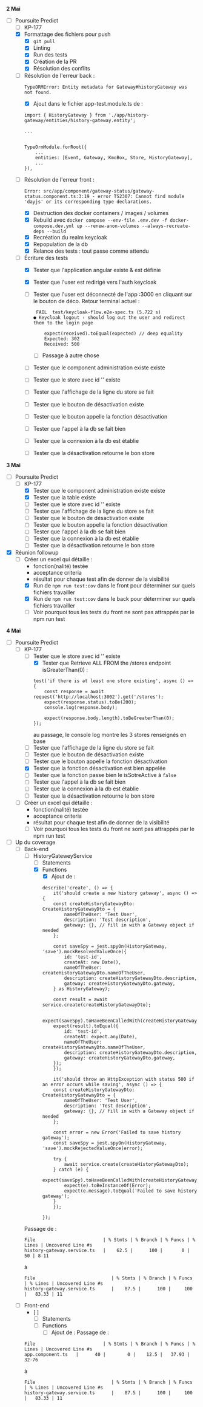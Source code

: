 **2 Mai**
- [ ] Poursuite Predict
    - [ ] KP-177
    - [x] Formattage des fichiers pour push 
        - [x] ```git pull```
        - [x] Linting
        - [x] Run des tests
        - [x] Création de la PR
        - [x] Résolution des conflits
    - [ ] Résolution de l'erreur back : 
        ```
        TypeORMError: Entity metadata for Gateway#historyGateway was not found.
        ```
        - [x] Ajout dans le fichier app-test.module.ts de :
        ```
        import { HistoryGateway } from './app/history-gateway/entities/history-gateway.entity';

        ...

        
        TypeOrmModule.forRoot({
            ...
            entities: [Event, Gateway, KmoBox, Store, HistoryGateway],
            ...
        }),
        ```
    - [ ] Résolution de l'erreur front : 
        ```
        Error: src/app/component/gateway-status/gateway-status.component.ts:3:19 - error TS2307: Cannot find module 'dayjs' or its corresponding type declarations.
        ```
        - [x] Destruction des docker containers / images / volumes
        - [x] Rebuild avec ```docker compose --env-file .env.dev -f docker-compose.dev.yml up --renew-anon-volumes --always-recreate-deps --build```
        - [x] Recréation du realm keycloak
        - [x] Repopulation de la db
        - [x] Relance des tests : tout passe comme attendu
    - [ ] Écriture des tests
        - [x] Tester que l'application angular existe & est définie
        - [x] Tester que l'user est redirigé vers l'auth keycloak
        - [ ] Tester que l'user est déconnecté de l'app :3000 en cliquant sur le bouton de déco. Retour terminal actuel :
            ```
             FAIL  test/keycloak-flow.e2e-spec.ts (5.722 s)                                                                    
            ● Keycloak logout › should log out the user and redirect them to the login page
                      
                expect(received).toEqual(expected) // deep equality                                                           
                Expected: 302                                              
                Received: 500 
            ```
            - [ ] Passage à autre chose
        - [ ] Tester que le component administration existe existe
        - [ ] Tester que le store avec id '' existe
        - [ ] Tester que l'affichage de la ligne du store se fait
        - [ ] Tester que le bouton de désactivation existe
        - [ ] Tester que le bouton appelle la fonction désactivation
        - [ ] Tester que l'appel à la db se fait bien
        - [ ] Tester que la connexion à la db est établie
        - [ ] Tester que la désactivation retourne le bon store


**3 Mai**
- [ ] Poursuite Predict
    - [ ] KP-177
        - [x] Tester que le component administration existe existe
        - [x] Tester que la table existe
        - [ ] Tester que le store avec id '' existe
        - [ ] Tester que l'affichage de la ligne du store se fait
        - [ ] Tester que le bouton de désactivation existe
        - [ ] Tester que le bouton appelle la fonction désactivation
        - [ ] Tester que l'appel à la db se fait bien
        - [ ] Tester que la connexion à la db est établie
        - [ ] Tester que la désactivation retourne le bon store
- [x] Réunion followup
    - [ ] Créer un excel qui détaille :
        - fonction(nalité) testée
        - acceptance criteria
        - résultat
    pour chaque test afin de donner de la visibilité
        - [x] Run de ```npm run test:cov``` dans le front pour déterminer sur quels fichiers travailler
        - [x] Run de ```npm run test:cov``` dans le back pour déterminer sur quels fichiers travailler
        - [ ] Voir pourquoi tous les tests du front ne sont pas attrappés par le npm run test

**4 Mai**
- [ ] Poursuite Predict
    - [ ] KP-177
        - [ ] Tester que le store avec id '' existe
            - [x] Tester que Retrieve ALL FROM the /stores endpoint isGreaterThan(0) : 
            ```
            test('if there is at least one store existing', async () => {
                const response = await request('http://localhost:3002').get('/stores');
                expect(response.status).toBe(200);
                console.log(response.body);
                
                expect(response.body.length).toBeGreaterThan(0);
            });
            ```
            au passage, le console log montre les 3 stores renseignés en base
        - [ ] Tester que l'affichage de la ligne du store se fait
        - [ ] Tester que le bouton de désactivation existe
        - [ ] Tester que le bouton appelle la fonction désactivation
        - [x] Tester que la fonction désactivation est bien appelée
        - [ ] Tester que la fonction passe bien le isSotreActive à ```false```
        - [ ] Tester que l'appel à la db se fait bien
        - [ ] Tester que la connexion à la db est établie
        - [ ] Tester que la désactivation retourne le bon store
    - [ ] Créer un excel qui détaille :
        - fonction(nalité) testée
        - acceptance criteria
        - résultat
    pour chaque test afin de donner de la visibilité
        - [ ] Voir pourquoi tous les tests du front ne sont pas attrappés par le npm run test
- [ ] Up du coverage
    - [ ] Back-end
        - [ ] HistoryGateweyService
            - [ ] Statements
            - [x] Functions
                - [x] Ajout de  : 
                ```
                describe('create', () => {
                    it('should create a new history gateway', async () => {
                    const createHistoryGatewayDto: CreateHistoryGatewayDto = {
                        nameOfTheUser: 'Test User',
                        description: 'Test description',
                        gateway: {}, // fill in with a Gateway object if needed
                    };

                    const saveSpy = jest.spyOn(HistoryGateway, 'save').mockResolvedValueOnce({
                        id: 'test-id',
                        createAt: new Date(),
                        nameOfTheUser: createHistoryGatewayDto.nameOfTheUser,
                        description: createHistoryGatewayDto.description,
                        gateway: createHistoryGatewayDto.gateway,
                    } as HistoryGateway);

                    const result = await service.create(createHistoryGatewayDto);

                    expect(saveSpy).toHaveBeenCalledWith(createHistoryGatewayDto);
                    expect(result).toEqual({
                        id: 'test-id',
                        createAt: expect.any(Date),
                        nameOfTheUser: createHistoryGatewayDto.nameOfTheUser,
                        description: createHistoryGatewayDto.description,
                        gateway: createHistoryGatewayDto.gateway,
                    });
                    });

                    it('should throw an HttpException with status 500 if an error occurs while saving', async () => {
                    const createHistoryGatewayDto: CreateHistoryGatewayDto = {
                        nameOfTheUser: 'Test User',
                        description: 'Test description',
                        gateway: {}, // fill in with a Gateway object if needed
                    };
                    
                    const error = new Error('Failed to save history gateway');
                    const saveSpy = jest.spyOn(HistoryGateway, 'save').mockRejectedValueOnce(error);
                    
                    try {
                        await service.create(createHistoryGatewayDto);
                    } catch (e) {
                        expect(saveSpy).toHaveBeenCalledWith(createHistoryGatewayDto);
                        expect(e).toBeInstanceOf(Error);
                        expect(e.message).toEqual('Failed to save history gateway');
                    }
                    });
                    
                });
                ```
        Passage de :
        ```
        File                         | % Stmts | % Branch | % Funcs | % Lines | Uncovered Line #s 
        history-gateway.service.ts   |    62.5 |      100 |       0 |      50 | 8-11  
        ```
        à
        ```
        File                            | % Stmts | % Branch | % Funcs | % Lines | Uncovered Line #s 
        history-gateway.service.ts      |    87.5 |      100 |     100 |   83.33 | 11 
        ```    
    - [ ] Front-end
        - [ ]  
            - [ ] Statements
            - [ ] Functions
                - [ ] Ajout de  : 
        Passage de :
        ```
        File                         | % Stmts | % Branch | % Funcs | % Lines | Uncovered Line #s 
        app.component.ts   |      40 |        0 |    12.5 |   37.93 | 32-76  
        ```
        à
        ```
        File                            | % Stmts | % Branch | % Funcs | % Lines | Uncovered Line #s 
        history-gateway.service.ts      |    87.5 |      100 |     100 |   83.33 | 11 
        ```    